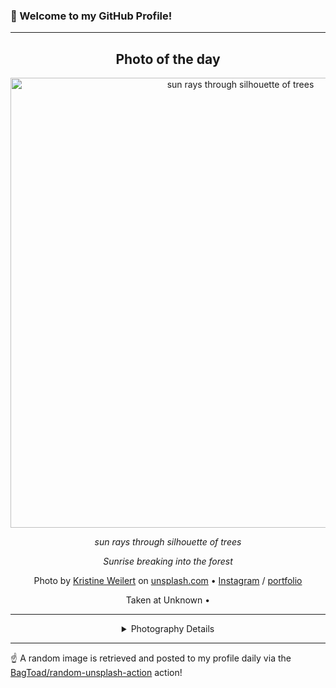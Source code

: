 ### 👋 Welcome to my GitHub Profile!

----
<div align="center">

## Photo of the day
  
  <a href="https://unsplash.com/photos/sun-rays-through-silhouette-of-trees-tLNRTxieD7k"><img width="720" src="https://images.unsplash.com/photo-1462290625486-c142817fb94d?crop=entropy&cs=tinysrgb&fit=max&fm=jpg&ixid=M3w1OTQ0OTd8MHwxfHJhbmRvbXx8fHx8fHx8fDE3MzM2MzgxMjN8&ixlib=rb-4.0.3&q=80&w=1080" alt="sun rays through silhouette of trees"></a>
  
  <em>sun rays through silhouette of trees</em>
  
  <em>Sunrise breaking into the forest</em>

  Photo by [Kristine Weilert](http://www.kristineweilert.com) on [unsplash.com](https://unsplash.com/) • [Instagram](https://instagram.com/kristineweilert) / [portfolio](http://www.kristineweilert.com)
  
  Taken at Unknown • 
  
  ---
  
<details>
<summary>Photography Details</summary>
  
| Parameter     | Value |
| ------------- | ----- |
| Camera Model  | X-T1 |
| Exposure Time | 1/4000 |
| Aperture      | 3.2 |
| Focal Length  | 23.0 |
| ISO           | 400 |
| Location      | Unknown (null) |
| Coordinates   | Latitude null, Longitude null |

</details>

</div>

----

☝️ A random image is retrieved and posted to my profile daily via the [BagToad/random-unsplash-action](https://github.com/BagToad/random-unsplash-action) action!
